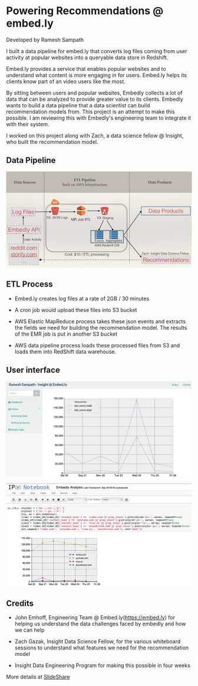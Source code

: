 # Powering Recommendations @ embed.ly
Developed by Ramesh Sampath


I built a data pipeline for embed.ly that converts log files coming from user activity at popular websites into a queryable data store in Redshift.

Embed.ly provides a service that enables popular websites and to understand what content is more engaging in for users.  Embed.ly helps its clients know part of an video users like the most.

By sitting between users and popular websites, Embedly collects a lot of data that can be analyzed to provide greater value to its clients.  Embedly wants to build a data pipeline that a data scientist can build recommendation models from.  This project is an attempt to make this possible.  I am reviewing this with Embedly's engineering team to integrate it with their system.

I worked on this project along with Zach, a data science fellow @ Insight, who built the recommendation model.

## Data Pipeline

![Alt Text](https://github.com/sampathweb/insight-embedly/blob/master/images/datapipeline.png "Data Pipeline")

## ETL Process

* Embed.ly creates log files at a rate of 2GB / 30 minutes

* A cron job would upload these files into S3 bucket

* AWS Elastic MapReduce process takes these json events and extracts the fields we need for building the recommendation model.  The results of the EMR job is put in another S3 bucket

* AWS data pipeline process loads these processed files from S3 and loads them into RedShift data warehouse.

## User interface

![alt tag](https://github.com/sampathweb/insight-embedly/blob/master/images/web-ui.png "Data Dashboard")

![alt tag](https://github.com/sampathweb/insight-embedly/blob/master/images/ipy-ui.png "Interactive Analysis")


## Credits

* John Emhoff, Engineering Team @ Embed.ly(https://embed.ly) for helping us understand the data challenges faced by embedly and how we can help

* Zach Gazak, Insight Data Science Fellow, for the various whiteboard sessions to understand what features we need for the recommendation model

* Insight Data Engineering Program for making this possible in four weeks

More details at [SlideShare](http://www.slideshare.net/slideshow/embed_code/39669785)